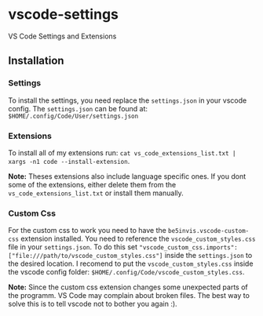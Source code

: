 # vscode-settings
VS Code Settings and Extensions

## Installation

### Settings
To install the settings, you need replace the `settings.json` in your vscode config.
The `settings.json` can be found at: `$HOME/.config/Code/User/settings.json`


### Extensions

To install all of my extensions run: `cat vs_code_extensions_list.txt | xargs -n1 code --install-extension`.

**Note:** Theses extensions also include language specific ones. If you dont some of the extensions, either delete
them from the `vs_code_extensions_list.txt` or install them manually.

### Custom Css

For the custom css to work you need to have the `be5invis.vscode-custom-css` extension installed.
You need to reference the `vscode_custom_styles.css` file in your `settings.json`. 
To do this set `"vscode_custom_css.imports": ["file:///path/to/vscode_custom_styles.css"]` inside the `settings.json` to the desired location. 
I recomend to put the `vscode_custom_styles.css` inside the vscode config folder: `$HOME/.config/Code/vscode_custom_styles.css`.

**Note:** Since the custom css extension changes some unexpected parts of the programm. VS Code may complain about broken files.
The best way to solve this is to tell vscode not to bother you again :).

